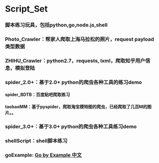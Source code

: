 # Script_Set
### 脚本练习玩具，包括python,go,node.js,shell

### Photo_Crawler：帮家人爬取上海马拉松的照片，request payload类型数据
### ZHIHU_Crawler：python2.7，requests, lxml，爬取知乎用户信息，模拟登陆
### spider_2.0+：基于2.0+ python的爬虫各种工具的练习demo
#### spider_BDTB：百度贴吧爬取练习
#### taobaoMM：基于pyspider，爬取淘宝模特图的爬虫，已经爬取了几百M的图片。。
### spider_3.0+：基于3.0+ python的爬虫各种工具练习demo
### shellScript：shell脚本练习
### goExample: [Go by Example 中文](https://www.ctolib.com/docs/sfile/gobyexample/index.html)
